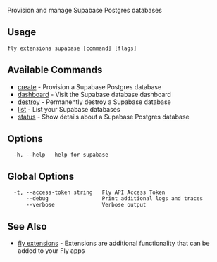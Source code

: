 Provision and manage Supabase Postgres databases


## Usage
~~~
fly extensions supabase [command] [flags]
~~~

## Available Commands
* [create](/docs/flyctl/extensions-supabase-create/)	 - Provision a Supabase Postgres database
* [dashboard](/docs/flyctl/extensions-supabase-dashboard/)	 - Visit the Supabase database dashboard
* [destroy](/docs/flyctl/extensions-supabase-destroy/)	 - Permanently destroy a Supabase database
* [list](/docs/flyctl/extensions-supabase-list/)	 - List your Supabase databases
* [status](/docs/flyctl/extensions-supabase-status/)	 - Show details about a Supabase Postgres database

## Options

~~~
  -h, --help   help for supabase
~~~

## Global Options

~~~
  -t, --access-token string   Fly API Access Token
      --debug                 Print additional logs and traces
      --verbose               Verbose output
~~~

## See Also

* [fly extensions](/docs/flyctl/extensions/)	 - Extensions are additional functionality that can be added to your Fly apps

